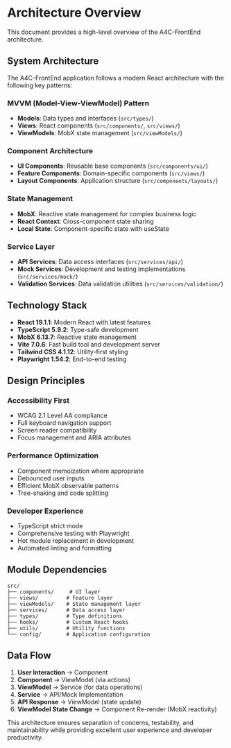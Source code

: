 # Architecture Overview

This document provides a high-level overview of the A4C-FrontEnd architecture.

## System Architecture

The A4C-FrontEnd application follows a modern React architecture with the following key patterns:

### MVVM (Model-View-ViewModel) Pattern
- **Models**: Data types and interfaces (`src/types/`)
- **Views**: React components (`src/components/`, `src/views/`)
- **ViewModels**: MobX state management (`src/viewModels/`)

### Component Architecture
- **UI Components**: Reusable base components (`src/components/ui/`)
- **Feature Components**: Domain-specific components (`src/views/`)
- **Layout Components**: Application structure (`src/components/layouts/`)

### State Management
- **MobX**: Reactive state management for complex business logic
- **React Context**: Cross-component state sharing
- **Local State**: Component-specific state with useState

### Service Layer
- **API Services**: Data access interfaces (`src/services/api/`)
- **Mock Services**: Development and testing implementations (`src/services/mock/`)
- **Validation Services**: Data validation utilities (`src/services/validation/`)

## Technology Stack

- **React 19.1.1**: Modern React with latest features
- **TypeScript 5.9.2**: Type-safe development
- **MobX 6.13.7**: Reactive state management
- **Vite 7.0.6**: Fast build tool and development server
- **Tailwind CSS 4.1.12**: Utility-first styling
- **Playwright 1.54.2**: End-to-end testing

## Design Principles

### Accessibility First
- WCAG 2.1 Level AA compliance
- Full keyboard navigation support
- Screen reader compatibility
- Focus management and ARIA attributes

### Performance Optimization
- Component memoization where appropriate
- Debounced user inputs
- Efficient MobX observable patterns
- Tree-shaking and code splitting

### Developer Experience
- TypeScript strict mode
- Comprehensive testing with Playwright
- Hot module replacement in development
- Automated linting and formatting

## Module Dependencies

```
src/
├── components/     # UI layer
├── views/         # Feature layer
├── viewModels/    # State management layer
├── services/      # Data access layer
├── types/         # Type definitions
├── hooks/         # Custom React hooks
├── utils/         # Utility functions
└── config/        # Application configuration
```

## Data Flow

1. **User Interaction** → Component
2. **Component** → ViewModel (via actions)
3. **ViewModel** → Service (for data operations)
4. **Service** → API/Mock Implementation
5. **API Response** → ViewModel (state update)
6. **ViewModel State Change** → Component Re-render (MobX reactivity)

This architecture ensures separation of concerns, testability, and maintainability while providing excellent user experience and developer productivity.
